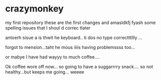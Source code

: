 # crazymonkey
my first repository 
these are the first changes and amasldkfj fyash some spelling issues that I shoul d correc tlater

antoerh sisue a is thwit he keyboard.. ti dos no type correctttllly 
...

forgot to mension...taht he mous iiiis having problemssss too...

or mabye I have had wayyy to much coffee....

Ok coffee wore off now... so going to have a suggarrrry snack.... so not healthy...but keeps me going... weeee


